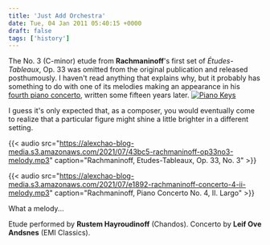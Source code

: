 ```yaml
---
title: 'Just Add Orchestra'
date: Tue, 04 Jan 2011 05:40:15 +0000
draft: false
tags: ['history']
---
```


The No. 3 (C-minor) etude from **Rachmaninoff**'s first set of _Études-Tableaux_, Op. 33 was omitted from the original publication and released posthumously. I haven't read anything that explains why, but it probably has something to do with one of its melodies making an appearance in his [fourth piano concerto](http://alexchao.com/2010/03/clarity-in-rachmaninoffs-fourth-concerto/ "Rachmaninoff, Piano Concerto No. 4"), written some fifteen years later. [![Piano Keys](https://alexchao-blog-media.s3.amazonaws.com/2021/07/23234-keys.jpg "Piano Keys")](http://www.flickr.com/photos/52820034@N05/4925772877/)

I guess it's only expected that, as a composer, you would eventually come to realize that a particular figure might shine a little brighter in a different setting.

{{< audio src="https://alexchao-blog-media.s3.amazonaws.com/2021/07/43bc5-rachmaninoff-op33no3-melody.mp3" caption="Rachmaninoff, Etudes-Tableaux, Op. 33, No. 3" >}}

{{< audio src="https://alexchao-blog-media.s3.amazonaws.com/2021/07/e1892-rachmaninoff-concerto-4-ii-melody.mp3" caption="Rachmaninoff, Piano Concerto No. 4, II. Largo" >}}

What a melody...

Etude performed by **Rustem Hayroudinoff** (Chandos). Concerto by **Leif Ove Andsnes** (EMI Classics).
